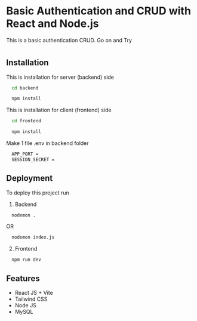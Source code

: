 
# Basic Authentication and CRUD with React and Node.js

This is a basic authentication CRUD. Go on and Try

#
## Installation

This is installation for server (backend) side
```bash
  cd backend
```
```bash
  npm install
```


This is installation for client (frontend) side

```bash
  cd frontend
```
```bash
  npm install
```

Make 1 file .env in backend folder
```bash
  APP_PORT = 
  SESSION_SECRET = 
```


## Deployment

To deploy this project run

1. Backend

```bash
  nodemon . 
```
OR
```bash
  nodemon index.js 
```

2. Frontend

```bash
  npm run dev
```

## Features

- React JS + Vite
- Tailwind CSS
- Node JS
- MySQL



